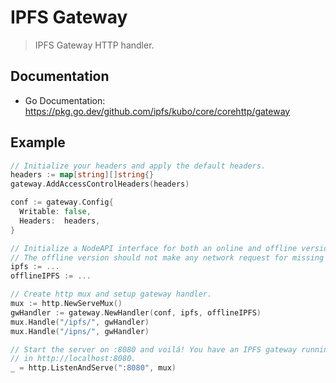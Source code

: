 # IPFS Gateway

> IPFS Gateway HTTP handler.

## Documentation

* Go Documentation: https://pkg.go.dev/github.com/ipfs/kubo/core/corehttp/gateway

## Example

```go
// Initialize your headers and apply the default headers.
headers := map[string][]string{}
gateway.AddAccessControlHeaders(headers)

conf := gateway.Config{
  Writable: false,
  Headers:  headers,
}

// Initialize a NodeAPI interface for both an online and offline versions.
// The offline version should not make any network request for missing content.
ipfs := ...
offlineIPFS := ...

// Create http mux and setup gateway handler.
mux := http.NewServeMux()
gwHandler := gateway.NewHandler(conf, ipfs, offlineIPFS)
mux.Handle("/ipfs/", gwHandler)
mux.Handle("/ipns/", gwHandler)

// Start the server on :8080 and voilá! You have an IPFS gateway running
// in http://localhost:8080.
_ = http.ListenAndServe(":8080", mux)
```